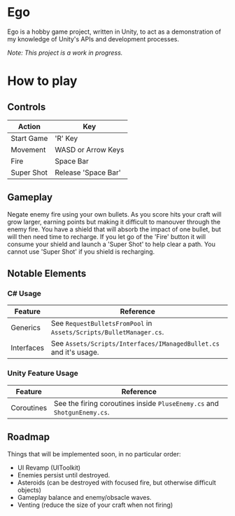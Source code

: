 # Ego

Ego is a hobby game project, written in Unity, to act as a demonstration of my knowledge of Unity's APIs and development processes.

*Note: This project is a work in progress.*

# How to play
## Controls
| Action | Key |
|--------|-----|
| Start Game | 'R' Key |
| Movement| WASD or Arrow Keys|
| Fire | Space Bar |
| Super Shot | Release 'Space Bar'

## Gameplay

Negate enemy fire using your own bullets. As you score hits your craft will grow larger, earning points but making it difficult to manouver through the enemy fire. You have a shield that will absorb the impact of one bullet, but will then need time to recharge. If you let go of the 'Fire' button it will consume your shield and launch a 'Super Shot' to help clear a path. You cannot use 'Super Shot' if you shield is recharging.

## Notable Elements

### C# Usage
| Feature | Reference |
|---------|-----------|
| Generics | See `RequestBulletsFromPool` in `Assets/Scripts/BulletManager.cs`.|
| Interfaces | See `Assets/Scripts/Interfaces/IManagedBullet.cs` and it's usage.

### Unity Feature Usage
| Feature | Reference |
|---------|-----------|
| Coroutines | See the firing coroutines inside `PluseEnemy.cs` and `ShotgunEnemy.cs`. |

## Roadmap

Things that will be implemented soon, in no particular order:
- UI Revamp (UIToolkit)
- Enemies persist until destroyed.
- Asteroids (can be destroyed with focused fire, but otherwise difficult objects)
- Gameplay balance and enemy/obsacle waves.
- Venting (reduce the size of your craft when not firing)